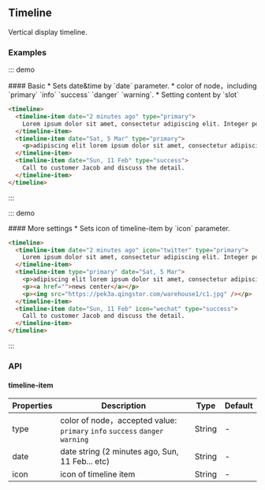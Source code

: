 ## Timeline

Vertical display timeline.

### Examples

::: demo
<summary>
  #### Basic
  * Sets date&time by `date` parameter.
  * color of node，including `primary` `info` `success` `danger` `warning`.
  * Setting content by `slot`
</summary>

```html
<timeline>
  <timeline-item date="2 minutes ago" type="primary">
    Lorem ipsum dolor sit amet, consectetur adipiscing elit. Integer posuere erat a ante soe aiea ose dos soois.
  </timeline-item>
  <timeline-item date="Sat, 5 Mar" type="primary">
    <p>adipiscing elit lorem ipsum dolor sit amet, consectetur adipiscing elit</p>
  </timeline-item>
  <timeline-item date="Sun, 11 Feb" type="success">
    Call to customer Jacob and discuss the detail.
  </timeline-item>
</timeline>
```
:::


::: demo
<summary>
  #### More settings
  * Sets icon of timeline-item by `icon` parameter.
</summary>

```html
<timeline>
  <timeline-item date="2 minutes ago" icon="twitter" type="primary">
    Lorem ipsum dolor sit amet, consectetur adipiscing elit. Integer posuere erat a ante soe aiea ose dos soois.
  </timeline-item>
  <timeline-item type="primary" date="Sat, 5 Mar">
    <p>adipiscing elit lorem ipsum dolor sit amet, consectetur adipiscing elit</p>
    <p><a href="">news center</a></p>
    <p><img src="https://pek3a.qingstor.com/warehouse1/c1.jpg" /></p>
  </timeline-item>
  <timeline-item date="Sun, 11 Feb" icon="wechat" type="success">
    Call to customer Jacob and discuss the detail.
  </timeline-item>
</timeline>
```
:::


### API

#### timeline-item

| Properties | Description    | Type        | Default       |
|------------|----------------|--------------------|--------------|
| type    | color of node，accepted value: `primary` `info` `success` `danger` `warning`   | String | - |
| date | date string (2 minutes ago, Sun, 11 Feb... etc) | String | - |
| icon | icon of timeline item  | String | -  |
